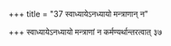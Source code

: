 +++
title = "37 स्वाध्यायेऽनध्यायो मन्त्राणान् न"

+++
स्वाध्यायेऽनध्यायो मन्त्राणां न कर्मण्यर्थान्तरत्वात् ३७